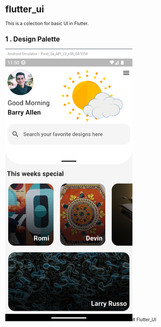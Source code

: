 # flutter_ui

This is a colection for basic UI in Flutter.

##  1 . Design Palette
![Alt text](image.png)#   F l u t t e r _ U I 
 
 